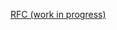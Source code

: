 [RFC (work in progress)](https://docs.google.com/document/d/1qiOOSOT7epX658_nhjz-jj0DlnSRvytemOv_u_OtMcc/edit?usp=sharing)

